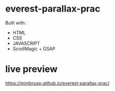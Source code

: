 # everest-parallax-prac
Built with: 
- HTML 
- CSS 
- JAVASCRIPT
- ScrollMagic + GSAP

# live preview 

https://minibrusp.github.io/everest-parallax-prac/
